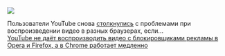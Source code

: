<!--2025-03-20 14:37:20-->
<div class="yb">
  <div class="rss smaller1 habr"><img src="https://habrastorage.org/getpro/habr/upload_files/249/658/7e0/2496587e0135caf1dcb0e157e419c8b5.JPG" /><p>Пользователи YouTube снова <a href="https://www.neowin.net/news/google-not-letting-youtube-videos-play-with-opera-firefox-adblockers-chrome-is-slow/" rel="noopener noreferrer nofollow">столкнулись</a> с проблемами при воспроизведении видео в разных браузерах, если... <br><a class="light" href="https://habr.com/ru/news/892806/?utm_source=habrahabr&utm_medium=rss&utm_campaign=892806">YouTube не даёт воспроизводить видео с блокировщиками рекламы в Opera и Firefox, а в Chrome работает медленно</a></div>
</div>
